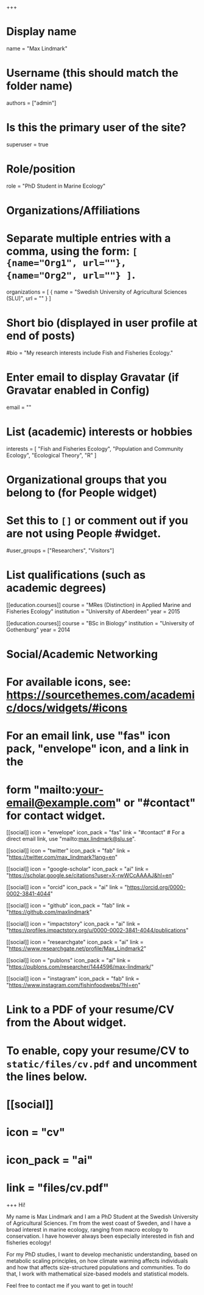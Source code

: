 +++
# Display name
name = "Max Lindmark"

# Username (this should match the folder name)
authors = ["admin"]

# Is this the primary user of the site?
superuser = true

# Role/position
role = "PhD Student in Marine Ecology"

# Organizations/Affiliations
#   Separate multiple entries with a comma, using the form: `[ {name="Org1", url=""}, {name="Org2", url=""} ]`.
organizations = [ { name = "Swedish University of Agricultural Sciences (SLU)", url = "" } ]

# Short bio (displayed in user profile at end of posts)
#bio = "My research interests include Fish and Fisheries Ecology."

# Enter email to display Gravatar (if Gravatar enabled in Config)
email = ""

# List (academic) interests or hobbies
interests = [
  "Fish and Fisheries Ecology",
  "Population and Community Ecology",
  "Ecological Theory",
  "R"
]

# Organizational groups that you belong to (for People widget)
#   Set this to `[]` or comment out if you are not using People #widget.
#user_groups = ["Researchers", "Visitors"]

# List qualifications (such as academic degrees)
[[education.courses]]
  course = "MRes (Distinction) in Applied Marine and Fisheries Ecology"
  institution = "University of Aberdeen"
  year = 2015

[[education.courses]]
  course = "BSc in Biology"
  institution = "University of Gothenburg"
  year = 2014

# Social/Academic Networking
# For available icons, see: https://sourcethemes.com/academic/docs/widgets/#icons
#   For an email link, use "fas" icon pack, "envelope" icon, and a link in the
#   form "mailto:your-email@example.com" or "#contact" for contact widget.

[[social]]
  icon = "envelope"
  icon_pack = "fas"
  link = "#contact"  # For a direct email link, use "mailto:max.lindmark@slu.se".

[[social]]
  icon = "twitter"
  icon_pack = "fab"
  link = "https://twitter.com/max_lindmark?lang=en"

[[social]]
  icon = "google-scholar"
  icon_pack = "ai"
  link = "https://scholar.google.se/citations?user=X-rwWCcAAAAJ&hl=en"

[[social]]
  icon = "orcid"
  icon_pack = "ai"
  link = "https://orcid.org/0000-0002-3841-4044"

[[social]]
  icon = "github"
  icon_pack = "fab"
  link = "https://github.com/maxlindmark"

[[social]]
  icon = "impactstory"
  icon_pack = "ai"
  link = "https://profiles.impactstory.org/u/0000-0002-3841-4044/publications"

[[social]]
  icon = "researchgate"
  icon_pack = "ai"
  link = "https://www.researchgate.net/profile/Max_Lindmark2"
  
[[social]]
  icon = "publons"
  icon_pack = "ai"
  link = "https://publons.com/researcher/1444596/max-lindmark/"

[[social]]
  icon = "instagram"
  icon_pack = "fab"
  link = "https://www.instagram.com/fishinfoodwebs/?hl=en"

# Link to a PDF of your resume/CV from the About widget.
# To enable, copy your resume/CV to `static/files/cv.pdf` and uncomment the lines below.
# [[social]]
#   icon = "cv"
#   icon_pack = "ai"
#   link = "files/cv.pdf"

+++
Hi! 

My name is Max Lindmark and I am a PhD Student at the Swedish University of Agricultural Sciences. I'm from the west coast of Sweden, and I have a broad interest in marine ecology, ranging from macro ecology to conservation. I have however always been especially interested in fish and fisheries ecology! 

For my PhD studies, I want to develop mechanistic understanding, based on metabolic scaling principles, on how climate warming affects individuals and how that affects size-structured populations and communities. To do that, I work with mathematical size-based models and statistical models.

Feel free to contact me if you want to get in touch!
